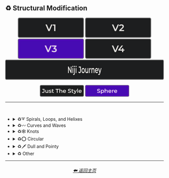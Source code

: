 <h2>♻ Structural Modification</h2>

<div align="center">

[<img src="/Images/Repo_Parts/Buttons/Version_Buttons/button_version_V1_inactive.webp?raw=true" alt="MidJourney V1" height="64" />](/Pages/MJ_V1/Style_Pages/Sphere/Structural_Modification.md)
[<img src="/Images/Repo_Parts/Buttons/Version_Buttons/button_version_V2_inactive.webp?raw=true" alt="MidJourney V2" height="64" />](/Pages/MJ_V2/Style_Pages/Sphere/Structural_Modification.md)
[<img src="/Images/Repo_Parts/Buttons/Version_Buttons/button_version_V3_active.webp?raw=true" alt="MidJourney V3" height="64" />](/Pages/MJ_V3/Style_Pages/Sphere/Structural_Modification.md)
[<img src="/Images/Repo_Parts/Buttons/Version_Buttons/button_version_V4_inactive.webp?raw=true" alt="MidJourney V4" height="64" />](/Pages/MJ_V4/Style_Pages/Just_The_Style/Structural_Modification.md)
<br>
[<img src="/Images/Repo_Parts/Buttons/Version_Buttons/button_version_niji_inactive_full.webp?raw=true" alt="Niji Journey" height="64" />](/Pages/Niji_Journey/Style_Pages/Structural_Modification.md)

[<img src="/Images/Repo_Parts/Buttons/Image_Type_Buttons/button_just_the_style_inactive.webp?raw=true" alt="Just The Style" width="140.5" />](/Pages/MJ_V3/Style_Pages/Just_The_Style/Structural_Modification.md)
[<img src="/Images/Repo_Parts/Buttons/Image_Type_Buttons/button_sphere_active.webp?raw=true" alt="Sphere" width="140.5" />](/Pages/MJ_V3/Style_Pages/Sphere/Structural_Modification.md)

</div>

<hr>
<br>


- <details><summary>♻➰ Spirals, Loops, and Helixes</summary><p><div align="center">

	| Whirl | Spiraling | Spiral |
	| :-: | :-: | :-: |
	| <img src="/Images/MJ_V3/MidJourney_Styles_(sphere)/sphere_Whirl.webp?raw=true" width="256" /> | <img src="/Images/MJ_V3/MidJourney_Styles_(sphere)/sphere_Spiraling.webp?raw=true" width="256" /> | <img src="/Images/MJ_V3/MidJourney_Styles_(sphere)/sphere_Spiral.webp?raw=true" width="256" /> |

	<br>

	| Hyperbolic Spiral | Euler Spiral | Fermat's Spiral |
	| :-: | :-: | :-: |
	| <img src="/Images/MJ_V3/MidJourney_Styles_(sphere)/sphere_Hyperbolic_Spiral.webp?raw=true" width="256" /> | <img src="/Images/MJ_V3/MidJourney_Styles_(sphere)/sphere_Euler_Spiral.webp?raw=true" width="256" /> | <img src="/Images/MJ_V3/MidJourney_Styles_(sphere)/sphere_Fermats_Spiral.webp?raw=true" width="256" /> |

	<br>

	| Logarithmic Spiral | Doyle Spiral | Triskelion |
	| :-: | :-: | :-: |
	| <img src="/Images/MJ_V3/MidJourney_Styles_(sphere)/sphere_Logarithmic_Spiral.webp?raw=true" width="256" /> | <img src="/Images/MJ_V3/MidJourney_Styles_(sphere)/sphere_Doyle_Spiral.webp?raw=true" width="256" /> | <img src="/Images/MJ_V3/MidJourney_Styles_(sphere)/sphere_Triskelion.webp?raw=true" width="256" /> |

	<br>

	| Spiral of Theodorus | Archimedean Spiral | Golden Spiral |
	| :-: | :-: | :-: |
	| <img src="/Images/MJ_V3/MidJourney_Styles_(sphere)/sphere_Spiral_of_Theodorus.webp?raw=true" width="256" /> | <img src="/Images/MJ_V3/MidJourney_Styles_(sphere)/sphere_Archimedean_Spiral.webp?raw=true" width="256"/> | <img src="/Images/MJ_V3/MidJourney_Styles_(sphere)/sphere_Golden_Spiral.webp?raw=true" width="256" /> |

	<br>

	| Spiral Stairs | Spiral Staircase |
	| :-: | :-: |
	| <img src="/Images/MJ_V3/MidJourney_Styles_(sphere)/sphere_Spiral_Stairs.webp?raw=true" width="256" /> | <img src="/Images/MJ_V3/MidJourney_Styles_(sphere)/sphere_Spiral_Staircase.webp?raw=true" width="256" /> |

	<br>

	| Loop-De-Loop | Loopy |
	| :-: | :-: |
	| <img src="/Images/MJ_V3/MidJourney_Styles_(sphere)/Wave_12/sphere_Loop-de-loop.webp?raw=true" width="256" /> | <img src="/Images/MJ_V3/MidJourney_Styles_(sphere)/Wave_12/sphere_Loopy.webp?raw=true" width="256" /> |

	<br>

	| Helix | Double-Helix |
	| :-: | :-: |
	| <img src="/Images/MJ_V3/MidJourney_Styles_(sphere)/Wave_9/sphere_Helix.webp?raw=true" width="256" /> | <img src="/Images/MJ_V3/MidJourney_Styles_(sphere)/Wave_9/sphere_Double-Helix.webp?raw=true" width="256" /> |

	<br>

	| Twisted | Coiled |
	| :-: | :-: |
	| <img src="/Images/MJ_V3/MidJourney_Styles_(sphere)/Wave_11/sphere_Twisted.webp?raw=true" width="256" /> | <img src="/Images/MJ_V3/MidJourney_Styles_(sphere)/Wave_14/sphere_Coiled.webp?raw=true" width="256" /> |

  </div></p></details>



- <details><summary>♻〰 Curves and Waves</summary><p><div align="center">

	| Curve | Bezier Curve |
	| :-: | :-: |
	| <img src="/Images/MJ_V3/MidJourney_Styles_(sphere)/Wave_13/sphere_Curve.webp?raw=true" width="256" /> | <img src="/Images/MJ_V3/MidJourney_Styles_(sphere)/sphere_Bezier_Curve.webp?raw=true" width="256" /> |

	<br>
	
	| Wave | Wavy |
	| :-: | :-: |
	| <img src="/Images/MJ_V3/MidJourney_Styles_(sphere)/Wave_13/sphere_Wave.webp?raw=true" width="256" /> | <img src="/Images/MJ_V3/MidJourney_Styles_(sphere)/sphere_Wavy.webp?raw=true" width="256" /> |

	<br>

	| Curvaceous | Curvilinear | Sinuous |
	| :-: | :-: | :-: |
	| <img src="/Images/MJ_V3/MidJourney_Styles_(sphere)/sphere_Curvaceous.webp?raw=true" width="256" /> | <img src="/Images/MJ_V3/MidJourney_Styles_(sphere)/sphere_Curvilinear.webp?raw=true" width="256" /> | <img src="/Images/MJ_V3/MidJourney_Styles_(sphere)/sphere_Sinuous.webp?raw=true" width="256" /> |

	<br>
	
	| Curlicue |
	| :-: |
	| <img src="/Images/MJ_V3/MidJourney_Styles_(sphere)/sphere_Curlicue.webp?raw=true" width="256" /> |

	<br>

	| Ripple | Squiggly |
	| :-: | :-: |
	| <img src="/Images/MJ_V3/MidJourney_Styles_(sphere)/sphere_Ripple.webp?raw=true" width="256" /> | <img src="/Images/MJ_V3/MidJourney_Styles_(sphere)/sphere_Squiggly.webp?raw=true" width="256" /> |

	<br>

	| Dimpled | Incurved | Incurvate |
	| :-: | :-: | :-: |
	| <img src="/Images/MJ_V3/MidJourney_Styles_(sphere)/sphere_Dimpled.webp?raw=true" width="256" /> | <img src="/Images/MJ_V3/MidJourney_Styles_(sphere)/sphere_Incurved.webp?raw=true" width="256" /> | <img src="/Images/MJ_V3/MidJourney_Styles_(sphere)/sphere_Incurvate.webp?raw=true" width="256" /> |

	<br>

	| Arched | Arciform |
	| :-: | :-: |
	| <img src="/Images/MJ_V3/MidJourney_Styles_(sphere)/sphere_Arched.webp?raw=true" width="256" /> | <img src="/Images/MJ_V3/MidJourney_Styles_(sphere)/sphere_Arciform.webp?raw=true" width="256" /> |

	<br>

	| Arrondi | Sigmoid |
	| :-: | :-: |
	| <img src="/Images/MJ_V3/MidJourney_Styles_(sphere)/sphere_Arrondi.webp?raw=true" width="256" /> | <img src="/Images/MJ_V3/MidJourney_Styles_(sphere)/sphere_Sigmoid.webp?raw=true" width="256" /> |

	<br>

	| Serpentine |
	| :-: |
	| <img src="/Images/MJ_V3/MidJourney_Styles_(sphere)/sphere_Serpentine.webp?raw=true" width="256" /> |

  </div></p></details>


- <details><summary>♻🕸 Knots</summary><p><div align="center">

	| Knot | Unknot |
	| :-: | :-: |
	| <img src="/Images/MJ_V3/MidJourney_Styles_(sphere)/sphere_Knot.webp?raw=true" width="256" /> | <img src="/Images/MJ_V3/MidJourney_Styles_(sphere)/sphere_Unknot.webp?raw=true" width="256" /> |

	<br>

	| Entangled | Entanglement |
	| :-: | :-: |
	| <img src="/Images/MJ_V3/MidJourney_Styles_(sphere)/sphere_Entangled.webp?raw=true" width="256" /> | <img src="/Images/MJ_V3/MidJourney_Styles_(sphere)/Wave_14/sphere_Entanglement.webp?raw=true" width="256" /> |

	<br>

	| Celtic Knot | Pretzel Knot |
	| :-: | :-: |
	| <img src="/Images/MJ_V3/MidJourney_Styles_(sphere)/Wave_9/sphere_Celtic_Knot.webp?raw=true" width="256" /> | <img src="/Images/MJ_V3/MidJourney_Styles_(sphere)/Wave_14/sphere_Pretzel_Knot.webp?raw=true" width="256" /> |

  </div></p></details>


- <details><summary>♻⭕ Circular</summary><p><div align="center">

	| Circle | Circular |
	| :-: | :-: |
	| <img src="/Images/MJ_V3/MidJourney_Styles_(sphere)/Wave_13/sphere_Circle.webp?raw=true" width="256" /> | <img src="/Images/MJ_V3/MidJourney_Styles_(sphere)/Wave_13/sphere_Circular.webp?raw=true" width="256" /> |

	<br>
	
	| Rounded | Spherize | Spherical |
	| :-: | :-: | :-: |
	| <img src="/Images/MJ_V3/MidJourney_Styles_(sphere)/sphere_Rounded.webp?raw=true" width="256" /> | <img src="/Images/MJ_V3/MidJourney_Styles_(sphere)/sphere_Spherize.webp?raw=true" width="256" /> | <img src="/Images/MJ_V3/MidJourney_Styles_(sphere)/Wave_14/sphere_Spherical.webp?raw=true" width="256" /> |

	<br>
	
	| Concentric | Concentric Circles | Concentric Rings |
	| :-: | :-: | :-: |
	| <img src="/Images/MJ_V3/MidJourney_Styles_(sphere)/sphere_Concentric.webp?raw=true" width="256" /> | <img src="/Images/MJ_V3/MidJourney_Styles_(sphere)/sphere_Concentric_Circles.webp?raw=true" width="256" /> | <img src="/Images/MJ_V3/MidJourney_Styles_(sphere)/sphere_Concentric_Rings.webp?raw=true" width="256" /> |

	<br>
	
	| Concentric Spheres | Contour |
	| :-: | :-: |
	| <img src="/Images/MJ_V3/MidJourney_Styles_(sphere)/sphere_Concentric_Spheres.webp?raw=true" width="256" /> | <img src="/Images/MJ_V3/MidJourney_Styles_(sphere)/sphere_Contour.webp?raw=true" width="256" /> |

	<br>

	| Circinate | Orbicular | Oblique |
	| :-: | :-: | :-: |
	| <img src="/Images/MJ_V3/MidJourney_Styles_(sphere)/sphere_Circinate.webp?raw=true" width="256" /> | <img src="/Images/MJ_V3/MidJourney_Styles_(sphere)/sphere_Orbicular.webp?raw=true" width="256" /> | <img src="/Images/MJ_V3/MidJourney_Styles_(sphere)/sphere_Oblique.webp?raw=true" width="256" /> |

  </div></p></details>


- <details><summary>♻🗡️ Dull and Pointy</summary><p><div align="center">

	| Pointy | Pointed |
	| :-: | :-: |
	| <img src="/Images/MJ_V3/MidJourney_Styles_(sphere)/sphere_Pointy.webp?raw=true" width="256" /> | <img src="/Images/MJ_V3/MidJourney_Styles_(sphere)/sphere_Pointed.webp?raw=true" width="256" /> |

  </div></p></details>


- <details><summary>♻ Other</summary><p><div align="center">

	| Zig-Zag | Deflate | Inflate |
	| :-: | :-: | :-: |
	| <img src="/Images/MJ_V3/MidJourney_Styles_(sphere)/sphere_Zig-Zag.webp?raw=true" width="256" /> | <img src="/Images/MJ_V3/MidJourney_Styles_(sphere)/sphere_Deflate.webp?raw=true" width="256" /> | <img src="/Images/MJ_V3/MidJourney_Styles_(sphere)/sphere_Inflate.webp?raw=true" width="256" /> |

	<br>

	| Incline | Declinate | Biflected |
	| :-: | :-: | :-: |
	| <img src="/Images/MJ_V3/MidJourney_Styles_(sphere)/sphere_Incline.webp?raw=true" width="256" /> | <img src="/Images/MJ_V3/MidJourney_Styles_(sphere)/sphere_Declinate.webp?raw=true" width="256" /> | <img src="/Images/MJ_V3/MidJourney_Styles_(sphere)/sphere_Biflected.webp?raw=true" width="256" /> |

	<br>

	| Hollow | Enbowed |
	| :-: | :-: |
	| <img src="/Images/MJ_V3/MidJourney_Styles_(sphere)/sphere_Hollow.webp?raw=true" width="256" /> | <img src="/Images/MJ_V3/MidJourney_Styles_(sphere)/sphere_Enbowed.webp?raw=true" width="256" /> |

  </div></p></details>

<hr><!--------------->
<div align="center">
<h6><a href="/README.md">⬅ 返回主页</a></h6>
</div>
